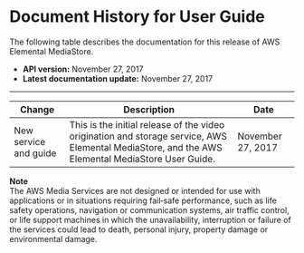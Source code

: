 # Document History for User Guide<a name="doc-history"></a>

The following table describes the documentation for this release of AWS Elemental MediaStore\.
+ **API version:** November 27, 2017
+ **Latest documentation update:** November 27, 2017


****  

| Change | Description | Date | 
| --- | --- | --- | 
| New service and guide | This is the initial release of the video origination and storage service, AWS Elemental MediaStore, and the AWS Elemental MediaStore User Guide\. | November 27, 2017 | 

**Note**  
The AWS Media Services are not designed or intended for use with applications or in situations requiring fail‐safe performance, such as life safety operations, navigation or communication systems, air traffic control, or life support machines in which the unavailability, interruption or failure of the services could lead to death, personal injury, property damage or environmental damage\.